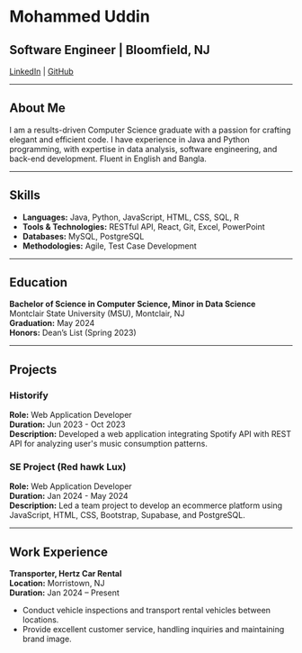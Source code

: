 # Mohammed Uddin

## Software Engineer | Bloomfield, NJ

[LinkedIn](https://www.linkedin.com/in/uddin-mohammed1/) | [GitHub](https://github.com/muddin612)

---

## About Me

I am a results-driven Computer Science graduate with a passion for crafting elegant and efficient code. I have experience in Java and Python programming, with expertise in data analysis, software engineering, and back-end development. Fluent in English and Bangla.

---

## Skills

- **Languages:** Java, Python, JavaScript, HTML, CSS, SQL, R
- **Tools & Technologies:** RESTful API, React, Git, Excel, PowerPoint
- **Databases:** MySQL, PostgreSQL
- **Methodologies:** Agile, Test Case Development

---

## Education

**Bachelor of Science in Computer Science, Minor in Data Science**  
Montclair State University (MSU), Montclair, NJ  
**Graduation:** May 2024  
**Honors:** Dean’s List (Spring 2023)

---

## Projects

### Historify

**Role:** Web Application Developer  
**Duration:** Jun 2023 - Oct 2023  
**Description:** Developed a web application integrating Spotify API with REST API for analyzing user's music consumption patterns.

### SE Project (Red hawk Lux)

**Role:** Web Application Developer  
**Duration:** Jan 2024 - May 2024  
**Description:** Led a team project to develop an ecommerce platform using JavaScript, HTML, CSS, Bootstrap, Supabase, and PostgreSQL.

---

## Work Experience

**Transporter, Hertz Car Rental**  
**Location:** Morristown, NJ  
**Duration:** Jan 2024 – Present  
- Conduct vehicle inspections and transport rental vehicles between locations.
- Provide excellent customer service, handling inquiries and maintaining brand image.

<!---
muddin612/muddin612 is a ✨ special ✨ repository because its `README.md` (this file) appears on your GitHub profile.
You can click the Preview link to take a look at your changes.
--->
